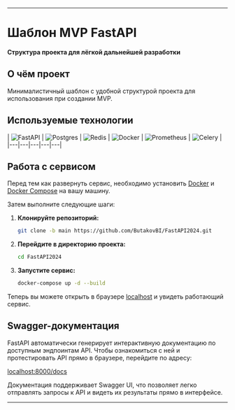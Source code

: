 
---

# Шаблон MVP FastAPI

**Структура проекта для лёгкой дальнейшей разработки**

## О чём проект

Минималистичный шаблон с удобной структурой проекта для использования при создании MVP.

## Используемые технологии

| ![FastAPI](https://img.shields.io/badge/FastAPI-009688?logo=fastapi&logoColor=white) | ![Postgres](https://img.shields.io/badge/Postgres-336791?logo=postgresql&logoColor=white) | ![Redis](https://img.shields.io/badge/Redis-DC382D?logo=redis&logoColor=white) | ![Docker](https://img.shields.io/badge/Docker-2496ED?logo=docker&logoColor=white) | ![Prometheus](https://img.shields.io/badge/Prometheus-E6522C?logo=prometheus&logoColor=white) | ![Celery](https://img.shields.io/badge/Celery-37814A?logo=celery&logoColor=white) |
|---|---|---|---|---|


## Работа с сервисом

Перед тем как развернуть сервис, необходимо установить [Docker](https://www.docker.com/) и [Docker Compose](https://docs.docker.com/compose/) на вашу машину.

Затем выполните следующие шаги:

1. **Клонируйте репозиторий:**

   ```bash
   git clone -b main https://github.com/ButakovBI/FastAPI2024.git
   ```

2. **Перейдите в директорию проекта:**

   ```bash
   cd FastAPI2024
   ```

3. **Запустите сервис:**

   ```bash
   docker-compose up -d --build
   ```

Теперь вы можете открыть в браузере [localhost](http://localhost:8000) и увидеть работающий сервис.

## Swagger-документация

FastAPI автоматически генерирует интерактивную документацию по доступным эндпоинтам API. Чтобы ознакомиться с ней и протестировать API прямо в браузере, перейдите по адресу:

[localhost:8000/docs](http://localhost:8000/docs)

Документация поддерживает Swagger UI, что позволяет легко отправлять запросы к API и видеть их результаты прямо в интерфейсе.

---
